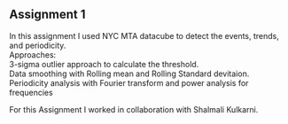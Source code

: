 ## Assignment 1


In this assignment I used NYC MTA datacube to detect the events, trends, and periodicity.      
Approaches:     
3-sigma outlier approach to calculate the threshold.     
Data smoothing  with Rolling mean and Rolling Standard devitaion.    
Periodicity analysis with Fourier transform and power analysis for frequencies


For this Assignment I worked in collaboration with Shalmali Kulkarni. 
